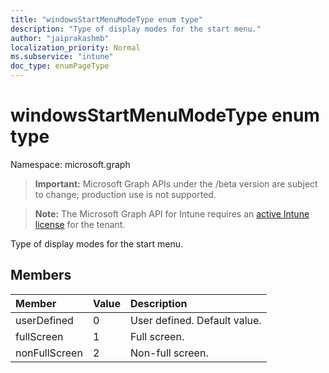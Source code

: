 ```yaml
---
title: "windowsStartMenuModeType enum type"
description: "Type of display modes for the start menu."
author: "jaiprakashmb"
localization_priority: Normal
ms.subservice: "intune"
doc_type: enumPageType
---
```


# windowsStartMenuModeType enum type

Namespace: microsoft.graph
> **Important:** Microsoft Graph APIs under the /beta version are subject to change; production use is not supported.

> **Note:** The Microsoft Graph API for Intune requires an [active Intune license](https://go.microsoft.com/fwlink/?linkid=839381) for the tenant.


Type of display modes for the start menu.

## Members
|Member|Value|Description|
|:---|:---|:---|
|userDefined|0|User defined. Default value.|
|fullScreen|1|Full screen.|
|nonFullScreen|2|Non-full screen.|
